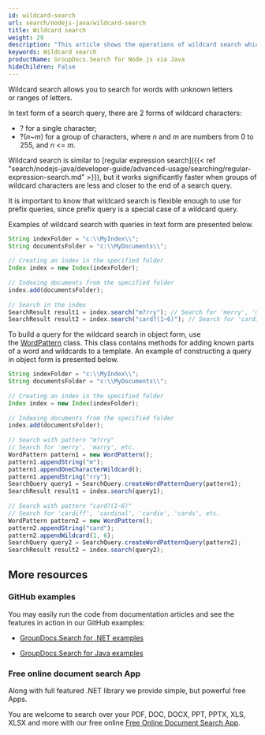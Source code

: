 ```yaml
---
id: wildcard-search
url: search/nodejs-java/wildcard-search
title: Wildcard search
weight: 29
description: "This article shows the operations of wildcard search which allows you to search for words with unknown letters or ranges of letters."
keywords: Wildcard search
productName: GroupDocs.Search for Node.js via Java
hideChildren: False
---
```

Wildcard search allows you to search for words with unknown letters or ranges of letters.

In text form of a search query, there are 2 forms of wildcard characters:

*   ? for a single character;
*   ?(*n*~*m*) for a group of characters, where *n* and *m* are numbers from 0 to 255, and *n* <= *m*.

Wildcard search is similar to [regular expression search]({{< ref "search/nodejs-java/developer-guide/advanced-usage/searching/regular-expression-search.md" >}}), but it works significantly faster when groups of wildcard characters are less and closer to the end of a search query.

It is important to know that wildcard search is flexible enough to use for prefix queries, since prefix query is a special case of a wildcard query.

Examples of wildcard search with queries in text form are presented below.

```javascript
String indexFolder = "c:\\MyIndex\\";
String documentsFolder = "c:\\MyDocuments\\";
 
// Creating an index in the specified folder
Index index = new Index(indexFolder);
 
// Indexing documents from the specified folder
index.add(documentsFolder);
 
// Search in the index
SearchResult result1 = index.search("m?rry"); // Search for 'merry', 'marry', etc.
SearchResult result2 = index.search("card?(1~6)"); // Search for 'cardiff', 'cardinal', 'cardio', 'cards', etc.
```

To build a query for the wildcard search in object form, use the [WordPattern](https://reference.groupdocs.com/search/nodejs-java/com.groupdocs.search.common/WordPattern) class. This class contains methods for adding known parts of a word and wildcards to a template. An example of constructing a query in object form is presented below.

```javascript
String indexFolder = "c:\\MyIndex\\";
String documentsFolder = "c:\\MyDocuments\\";
 
// Creating an index in the specified folder
Index index = new Index(indexFolder);
 
// Indexing documents from the specified folder
index.add(documentsFolder);
 
// Search with pattern "m?rry"
// Search for 'merry', 'marry', etc.
WordPattern pattern1 = new WordPattern();
pattern1.appendString("m");
pattern1.appendOneCharacterWildcard();
pattern1.appendString("rry");
SearchQuery query1 = SearchQuery.createWordPatternQuery(pattern1);
SearchResult result1 = index.search(query1);
 
// Search with pattern "card?(1~6)"
// Search for 'cardiff', 'cardinal', 'cardio', 'cards', etc.
WordPattern pattern2 = new WordPattern();
pattern2.appendString("card");
pattern2.appendWildcard(1, 6);
SearchQuery query2 = SearchQuery.createWordPatternQuery(pattern2);
SearchResult result2 = index.search(query2);
```

## More resources

### GitHub examples

You may easily run the code from documentation articles and see the features in action in our GitHub examples:

*   [GroupDocs.Search for .NET examples](https://github.com/groupdocs-search/GroupDocs.Search-for-.NET)
    
*   [GroupDocs.Search for Java examples](https://github.com/groupdocs-search/GroupDocs.Search-for-Java)
    

### Free online document search App

Along with full featured .NET library we provide simple, but powerful free Apps.

You are welcome to search over your PDF, DOC, DOCX, PPT, PPTX, XLS, XLSX and more with our free online [Free Online Document Search App](https://products.groupdocs.app/search).
